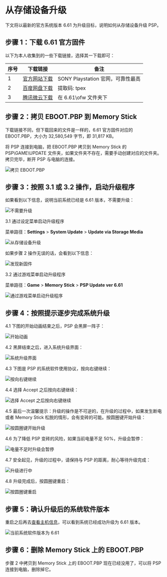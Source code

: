 # 从存储设备升级

下文将以最新的官方系统版本 6.61 为升级目标，说明如何从存储设备升级 PSP。

## 步骤 1：下载 6.61 官方固件

以下为本人收集到的一些下载链接，选择其一下载即可：

| 序号 | 下载链接 | 备注
| --------- | --------- | ---------
| 1 | [官方网站下载](http://du01.psp.update.playstation.org/update/psp/image/us/2014_1212_6be8878f475ac5b1a499b95ab2f7d301/EBOOT.PBP) | SONY Playstation 官网，可靠性最高
| 2 | [百度网盘下载](https://pan.baidu.com/s/1qtt4ehPEzFX9osqqNJxlkg) | 提取码: tpex
| 3 | [腾讯微云下载](https://share.weiyun.com/zonP9ZV0) | 在 6.61\ofw 文件夹下

## 步骤 2：拷贝 EBOOT.PBP 到 Memory Stick

下载链接不同，但下载回来的文件是一样的，6.61 官方固件对应的 EBOOT.PBP，大小为 32,580,549 字节，即 31,817 KB。

将 PSP 连接到电脑，把 EBOOT.PBP 拷贝到 Memory Stick 的 PSP\GAME\UPDATE 文件夹，如果文件夹不存在，需要手动创建对应的文件夹。拷贝完毕，断开 PSP 与电脑的连接。

![拷贝 EBOOT.PBP](copy-eboot.pbp.png "拷贝 EBOOT.PBP")

## 步骤 3：按照 3.1 或 3.2 操作，启动升级程序

如果看到以下信息，说明当前系统已经是 6.61 版本，不需要升级：

![不需要升级](no-need-update.png "不需要升级")

3.1 通过设定菜单启动升级程序

菜单路径：**Settings** > **System Update** > **Update via Storage Media**

![从存储设备升级](via-storage-media.png "从存储设备升级")

如果步骤 2 操作无误的话，会看到以下信息：

![发现新固件](found-6.61.png "发现新固件")

3.2 通过游戏菜单启动升级程序

菜单路径：**Game** > **Memory Stick** > **PSP Update ver 6.61**

![通过游戏菜单启动升级程序](update-6.61.png "通过游戏菜单启动升级程序")

## 步骤 4：按照提示逐步完成系统升级

4.1 下图的开始动画结束之后，PSP 会黑屏一阵子：

![开始动画](start-animation.png "开始动画")

4.2 黑屏结束之后，进入系统升级界面：

![系统升级界面](start.png "系统升级界面")

4.3 下图是 PSP 的系统软件使用协议，按向右键继续：

![按向右键继续](license.png "按向右键继续")

4.4 选择 Accept 之后按向右键继续：

![选择 Accept 之后按向右键继续](accept.png "选择 Accept 之后按向右键继续")

4.5 最后一次温馨提示：升级的操作是不可逆的，在升级的过程中，如果发生断电或者 Memory Stick 松脱的情形，会有变砖的可能。按圆圈键开始升级：

![按圆圈键开始升级](last-confirm.png "按圆圈键开始升级")

4.6 为了降低 PSP 变砖的风险，如果当前电量不足 50%，升级会暂停：

![电量不足时升级会暂停](battery-level-low.png "电量不足时升级会暂停")

4.7 安全起见，升级的过程中，请保持与 PSP 的距离，耐心等待升级完成：

![升级进行中](updating.png "升级进行中")

4.8 升级完成后，按圆圈键重启：

![按圆圈键重启](complete.png "按圆圈键重启")

## 步骤 5：确认升级后的系统软件版本

重启之后再去[查看主机信息](../../system-settings/system-information/README.md "不懂查看主机信息的点这里")，可以看到系统已经成功升级为 6.61 版本。

![当前系统软件版本为 6.61](version-6.61.png "当前系统软件版本为 6.61")

## 步骤 6：删除 Memory Stick 上的 EBOOT.PBP

步骤 2 中拷贝到 Memory Stick 上的 EBOOT.PBP 现在已经没用了，可以将 PSP 连接到电脑，删除掉它。
